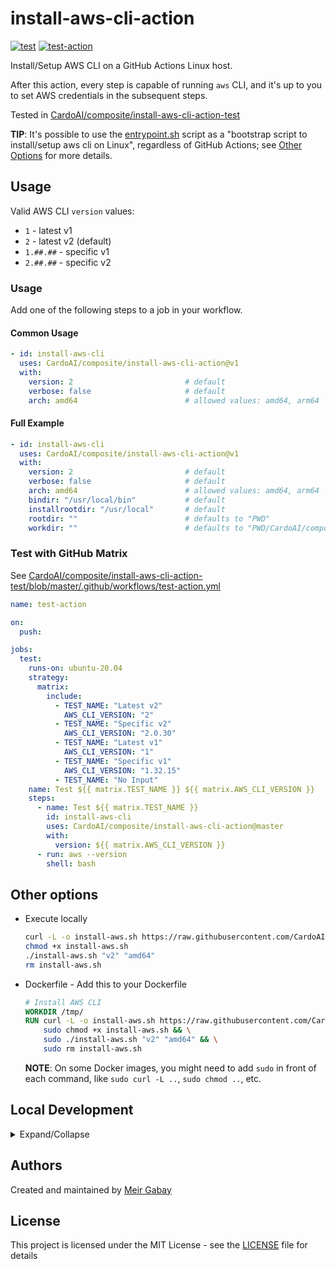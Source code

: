 # install-aws-cli-action

[![test](https://github.com/CardoAI/composite/install-aws-cli-action/actions/workflows/test.yaml/badge.svg)](https://github.com/CardoAI/composite/install-aws-cli-action/actions?query=workflow%3Atest)
[![test-action](https://github.com/CardoAI/composite/install-aws-cli-action-test/workflows/test-action/badge.svg)](https://github.com/CardoAI/composite/install-aws-cli-action-test/actions?query=workflow%3Atest-action)

Install/Setup AWS CLI on a GitHub Actions Linux host.

After this action, every step is capable of running `aws` CLI, and it's up to you to set AWS credentials in the subsequent steps.

Tested in [CardoAI/composite/install-aws-cli-action-test](https://github.com/CardoAI/composite/install-aws-cli-action-test/actions?query=workflow%3Atest-action)

**TIP**: It's possible to use the [entrypoint.sh](https://github.com/CardoAI/composite/install-aws-cli-action/blob/master/entrypoint.sh) script as a "bootstrap script to install/setup aws cli on Linux", regardless of GitHub Actions; see [Other Options](https://github.com/CardoAI/composite/install-aws-cli-action#other-options) for more details.

## Usage

Valid AWS CLI `version` values:

- `1` - latest v1
- `2` - latest v2 (default)
- `1.##.##` - specific v1
- `2.##.##` - specific v2

### Usage

Add one of the following steps to a job in your workflow.

#### Common Usage

```yaml
- id: install-aws-cli
  uses: CardoAI/composite/install-aws-cli-action@v1
  with:
    version: 2                         # default
    verbose: false                     # default
    arch: amd64                        # allowed values: amd64, arm64
```

#### Full Example

```yaml
- id: install-aws-cli
  uses: CardoAI/composite/install-aws-cli-action@v1
  with:
    version: 2                         # default
    verbose: false                     # default
    arch: amd64                        # allowed values: amd64, arm64
    bindir: "/usr/local/bin"           # default
    installrootdir: "/usr/local"       # default
    rootdir: ""                        # defaults to "PWD"
    workdir: ""                        # defaults to "PWD/CardoAI/composite-awscli"
```

### Test with GitHub Matrix

See [CardoAI/composite/install-aws-cli-action-test/blob/master/.github/workflows/test-action.yml](https://github.com/CardoAI/composite/install-aws-cli-action-test/blob/master/.github/workflows/test-action.yml)

```yaml
name: test-action

on:
  push:

jobs:
  test:
    runs-on: ubuntu-20.04
    strategy:
      matrix:
        include:
          - TEST_NAME: "Latest v2"
            AWS_CLI_VERSION: "2"
          - TEST_NAME: "Specific v2"
            AWS_CLI_VERSION: "2.0.30"
          - TEST_NAME: "Latest v1"
            AWS_CLI_VERSION: "1"
          - TEST_NAME: "Specific v1"
            AWS_CLI_VERSION: "1.32.15"
          - TEST_NAME: "No Input"
    name: Test ${{ matrix.TEST_NAME }} ${{ matrix.AWS_CLI_VERSION }}
    steps:
      - name: Test ${{ matrix.TEST_NAME }}
        id: install-aws-cli
        uses: CardoAI/composite/install-aws-cli-action@master
        with:
          version: ${{ matrix.AWS_CLI_VERSION }}
      - run: aws --version
        shell: bash
```

## Other options

- Execute locally
  ```bash
  curl -L -o install-aws.sh https://raw.githubusercontent.com/CardoAI/composite/install-aws-cli-action/master/entrypoint.sh && \
  chmod +x install-aws.sh
  ./install-aws.sh "v2" "amd64"
  rm install-aws.sh  
  ```
- Dockerfile - Add this to your Dockerfile
  ```dockerfile
  # Install AWS CLI
  WORKDIR /tmp/
  RUN curl -L -o install-aws.sh https://raw.githubusercontent.com/CardoAI/composite/install-aws-cli-action/master/entrypoint.sh && \
      sudo chmod +x install-aws.sh && \
      sudo ./install-aws.sh "v2" "amd64" && \
      sudo rm install-aws.sh
  ```
  **NOTE**: On some Docker images, you might need to add `sudo` in front of each command, like `sudo curl -L ..`, `sudo chmod ..`, etc.

## Local Development

<details>

<summary>Expand/Collapse</summary>

### Requirements

- Docker

### Getting Started

1. Build Docker image
   ```bash
   docker build -t "install-aws-cli-action" .
   ```
1. Run container
   ```bash
   docker run --rm -it "install-aws-cli-action" "v2" "amd64"
   ```

</details>

## Authors

Created and maintained by [Meir Gabay](https://github.com/CardoAI/composite)

## License

This project is licensed under the MIT License - see the [LICENSE](https://github.com/CardoAI/composite/install-aws-cli-action/blob/master/LICENSE) file for details
